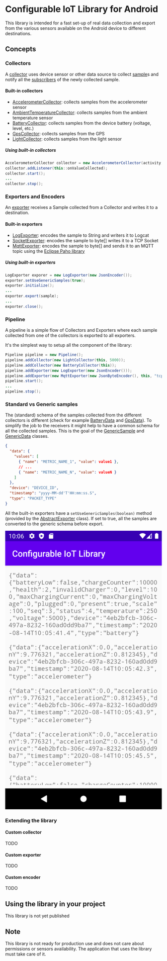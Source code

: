 # Configurable IoT Library for Android
This library is intended for a fast set-up of real data collection and export from the various sensors available on the Android device to different destinations.

## Concepts

### Collectors
A [collector](library/base/src/main/java/me/vinsce/ciotl/collectors/Collector.java) uses device sensor or other data source to collect [sample](library/base/src/main/java/me/vinsce/ciotl/model/samples/Sample.java)s and notify all the [subscribers](library/base/src/main/java/me/vinsce/ciotl/collectors/CollectorListener.java) of the newly collected sample.

#### Built-in collectors
- [AccelerometerCollector](library/base/src/main/java/me/vinsce/ciotl/collectors/AccelerometerCollector.java): collects samples from the accelerometer sensor
- [AmbientTemperatureCollector](library/base/src/main/java/me/vinsce/ciotl/collectors/AmbientTemperatureCollector.java): collects samples from the ambient temperature sensor
- [BatteryCollector](library/base/src/main/java/me/vinsce/ciotl/collectors/BatteryCollector.java): collects samples from the device battery (voltage, level, etc.)
- [GpsCollector](library/base/src/main/java/me/vinsce/ciotl/collectors/GpsCollector.java): collects samples from the GPS
- [LightCollector](library/base/src/main/java/me/vinsce/ciotl/collectors/LightCollector.java): collects samples from the light sensor

##### Using built-in collectors
```java
AccelerometerCollector collector = new AccelerometerCollector(activity, 1000);
collector.addListener(this::onValueCollected);
collector.start();
...
collector.stop();
```

### Exporters and Encoders
An [exporter](library/base/src/main/java/me/vinsce/ciotl/exporters/Exporter.java) receives a Sample collected from a Collector and writes it to a destination.

#### Built-in exporters
- [LogExporter](library/base/src/main/java/me/vinsce/ciotl/exporters/LogExporter.java): encodes the sample to String and writers it to Logcat
- [SocketExporter](library/base/src/main/java/me/vinsce/ciotl/exporters/SocketExporter.java): encodes the sample to byte[] writes it to a TCP Socket
- [MqttExporter](library/mqtt-exporter/src/main/java/me/vinsce/ciotl/mqtt/exporters/MqttExporter.java): encodes the sample to byte[] and sends it to an MQTT topic using the [Eclipse Paho library](https://github.com/eclipse/paho.mqtt.android)

##### Using built-in exporters
```java
LogExporter exporer = new LogExporter(new JsonEncoder());
exporter.setUseGenericSamples(true);
exporter.initialize();
...
exporter.export(sample);
...
exporter.close();
```

### Pipeline
A pipeline is a simple flow of Collectors and Exporters where each sample collected from one of the collectors is exported to all exporters.

It's the simplest way to setup all the component of the library:

```java
Pipeline pipeline = new Pipeline();
pipeline.addCollector(new LightCollector(this, 5000));
pipeline.addCollector(new BatteryCollector(this));
pipeline.addExporter(new LogExporter(new JsonEncoder()));
pipeline.addExporter(new MqttExporter(new JsonByteEncoder(), this, "tcp://host:port", topic, clientName));
pipeline.start();
...
pipeline.stop();
```

### Standard vs Generic samples
The (standard) schema of the samples collected from the different collectors is different (check for example [BatteryData](library/base/src/main/java/me/vinsce/ciotl/model/sensors/BatteryData.java) and [GpsData](library/base/src/main/java/me/vinsce/ciotl/model/sensors/GpsData.java)).
To simplify the job to the receivers it might help to have a common schema for all the collected samples. This is the goal of the [GenericSample](library/base/src/main/java/me/vinsce/ciotl/model/samples/GenericSample.java) and [GenericData](library/base/src/main/java/me/vinsce/ciotl/model/sensors/GenericData.java) classes.

```json
{
  "data": {
    "values": [
      { "name": "METRIC_NAME_1", "value": value1 },
      // ...
      { "name": "METRIC_NAME_N", "value": valueN }
    ]
  },
  "device": "DEVICE_ID",
  "timestamp": "yyyy-MM-dd'T'HH:mm:ss.S",
  "type": "PACKET_TYPE"
}
```

All the built-in exporters have a `setUseGenericSamples(boolean)` method (provided by the [AbstractExporter](library/base/src/main/java/me/vinsce/ciotl/exporters/AbstractExporter.java) class). If set to true, all the samples are converted to the generic schema before export.

![Sample project log view](imgs/sample_project_logview.png)

### Extending the library
#### Custom collector
TODO
#### Custom exporter
TODO
#### Custom encoder
TODO
 
## Using the library in your project
This library is not yet published

## Note
This library is not ready for production use and does not care about permissions or sensors availability. The application that uses the library must take care of it.
